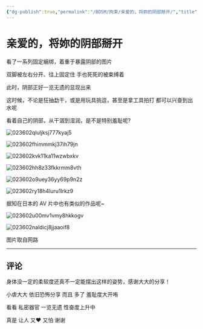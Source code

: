 ```yaml
---
{"dg-publish":true,"permalink":"/BDSM/拘束/亲爱的，将妳的阴部掰开/","title":"亲爱的，将妳的阴部掰开","tags":["捆绑","阴部暴露","羞耻"],"created":"2025-02-15T19:51:23.000+08:00","updated":"2025-02-16T16:16:56.429+08:00"}
---
```



# 亲爱的，将妳的阴部掰开

看了一系列固定綑绑，着重于暴露阴部的图片

双脚被左右分开、往上固定住
手也死死的被束缚着

此时，阴部正好一览无遗的显现出来

这时候，不论是狂抽勐干，或是用玩具挑逗，甚至是拿工具拍打
都可以兴奋到出水呢

看着自己的阴部，从干涸到湿润，是不是特别羞耻呢?

![023602qluljksj777kyaj5](https://wikijs-pics.zfeny.me/wikijs/img/2025/02/739b9b21ab5aa0bb14a4dcf4871a1be4.jpg)

![023602fhimmmkj37ih79jn](https://wikijs-pics.zfeny.me/wikijs/img/2025/02/8e378d4599e883a880f4e3e9bbb1a5b4.jpg)

![023602kvk11ka11wzwbxkv](https://wikijs-pics.zfeny.me/wikijs/img/2025/02/69a4bf965c355e4a3ffa97d421c2fe61.jpg)

![023602hh8z33fkkrmm8vth](https://wikijs-pics.zfeny.me/wikijs/img/2025/02/c9baceed878066fb8f3cee3328a77341.jpg)

![023602o9uey36yy69p9n2z](https://wikijs-pics.zfeny.me/wikijs/img/2025/02/7f468664051aa592ef2c974af828af81.jpg)

![023602ry18h4luru1lrkz9](https://wikijs-pics.zfeny.me/wikijs/img/2025/02/cf8e15a586617b305999c455d83be430.jpg)

据知在日本的 AV 片中也有类似的作品呢~

![023602u00mv1vmy8hkkogv](https://wikijs-pics.zfeny.me/wikijs/img/2025/02/c79b3926bb6430b0cc7f311ed768e1c3.jpg)

![023602naldicj8jjaaoif8](https://wikijs-pics.zfeny.me/wikijs/img/2025/02/3849caa924705d5facaab7ca78cc318c.jpg)

图片取自网路

---
## 评论

身体没一定的柔软度还真不一定能摆出这样的姿势，感谢大大的分享！

小虐大大 依旧恐怖分享 而且 多了 羞耻度大开哊

看看 私密器官 一览无遗 性奋度上升中

真是 让人 又❤️ 又怕 谢谢